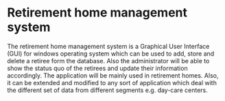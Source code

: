 # Retirement home management system 
The retirement home management system is a Graphical User Interface (GUI) for windows operating system which can be used to add, store and delete a retiree form the database. Also the administrator will be able to show the status quo of the retirees and update their information accordingly.
The application will be mainly used in retirement homes. Also, it can be extended and modified to any sort of application which deal with the different set of data from different segments e.g. day-care centers. 
